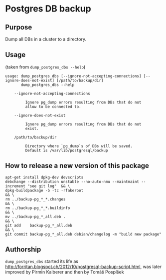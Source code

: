 Postgres DB backup
==================

Purpose
-------

Dump all DBs in a cluster to a directory.

Usage
-----

(taken from `dump_postgres_dbs --help`)

```
usage: dump_postgres_dbs [--ignore-not-accepting-connections] [--ignore-does-not-exist] [/path/to/backup/dir]
       dump_postgres_dbs --help

    --ignore-not-accepting-connections

         Ignore pg_dump errors resulting from DBs that do not
         allow to be connected to.

    --ignore-does-not-exist

         Ignore pg_dump errors resulting from DBs that do not
         exist.

    /path/to/backup/dir

         Directory where `pg_dump`s of DBs will be saved.
         Default is /var/lib/postgresql/backup
```

How to release a new version of this package
--------------------------------------------

```
apt-get install dpkg-dev devscripts
debchange --distribution unstable --no-auto-nmu --maintmaint --increment "see git log"  && \
dpkg-buildpackage -b -tc -rfakeroot                                                     && \
rm ../backup-pg_*_*.changes                                                             && \
rm ../backup-pg_*_*.buildinfo                                                           && \
mv ../backup-pg_*_all.deb .                                                             && \
git add    backup-pg_*_all.deb                                                          && \
git commit backup-pg_*_all.deb debian/changelog -m "build new package"
```

Authorship
----------

`dump_postgres_dbs` started its life as http://forritan.blogspot.ch/2012/10/postgresql-backup-script.html,
was later improved by Pirmin Kalberer and then by Tomáš Pospíšek
